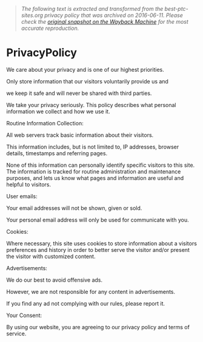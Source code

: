 > *The following text is extracted and transformed from the best-ptc-sites.org privacy policy that was archived on 2016-06-11. Please check the [original snapshot on the Wayback Machine](https://web.archive.org/web/20160611041854id_/https%3A//best-ptc-sites.org/PrivacyPolicy.html) for the most accurate reproduction.*

# PrivacyPolicy

We care about your privacy and is one of our highest priorities.

Only store information that our visitors voluntarily provide us and 

we keep it safe and will never be shared with third parties.

We take your privacy seriously. This policy describes what personal information we collect and how we use it.

Routine Information Collection:

All web servers track basic information about their visitors. 

This information includes, but is not limited to, IP addresses, browser details, timestamps and referring pages. 

None of this information can personally identify specific visitors to this site. The information is tracked for routine administration and maintenance purposes, and lets us know what pages and information are useful and helpful to visitors.

User emails:

Your email addresses will not be shown, given or sold. 

Your personal email address will only be used for communicate with you.

Cookies:

Where necessary, this site uses cookies to store information about a visitors preferences and history in order to better serve the visitor and/or present the visitor with customized content.

Advertisements:

We do our best to avoid offensive ads. 

However, we are not responsible for any content in advertisements. 

If you find any ad not complying with our rules, please report it.

Your Consent:

By using our website, you are agreeing to our privacy policy and terms of service.
